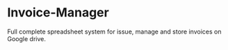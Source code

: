 # Invoice-Manager
Full complete spreadsheet system for issue, manage and store invoices on Google drive. 

